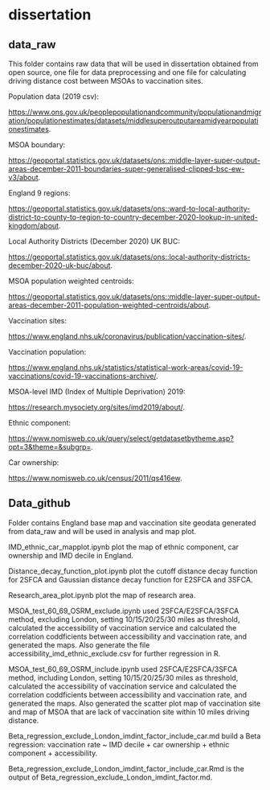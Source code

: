 # dissertation
## data_raw
This folder contains raw data that will be used in dissertation obtained from open source, one file for data preprocessing and one file for calculating driving distance cost between MSOAs to vaccination sites.

Population data (2019 csv):

https://www.ons.gov.uk/peoplepopulationandcommunity/populationandmigration/populationestimates/datasets/middlesuperoutputareamidyearpopulationestimates.

MSOA boundary:

https://geoportal.statistics.gov.uk/datasets/ons::middle-layer-super-output-areas-december-2011-boundaries-super-generalised-clipped-bsc-ew-v3/about.

England 9 regions:

https://geoportal.statistics.gov.uk/datasets/ons::ward-to-local-authority-district-to-county-to-region-to-country-december-2020-lookup-in-united-kingdom/about.

Local Authority Districts (December 2020) UK BUC:

https://geoportal.statistics.gov.uk/datasets/ons::local-authority-districts-december-2020-uk-buc/about.

MSOA population weighted centroids:

https://geoportal.statistics.gov.uk/datasets/ons::middle-layer-super-output-areas-december-2011-population-weighted-centroids/about.

Vaccination sites:

https://www.england.nhs.uk/coronavirus/publication/vaccination-sites/.

Vaccination population:

https://www.england.nhs.uk/statistics/statistical-work-areas/covid-19-vaccinations/covid-19-vaccinations-archive/.

MSOA-level IMD (Index of Multiple Deprivation) 2019:

https://research.mysociety.org/sites/imd2019/about/.

Ethnic component:

https://www.nomisweb.co.uk/query/select/getdatasetbytheme.asp?opt=3&theme=&subgrp=.

Car ownership:

https://www.nomisweb.co.uk/census/2011/qs416ew.

## Data_github
Folder contains England base map and vaccination site geodata generated from data_raw and will be used in analysis and map plot. 

IMD_ethnic_car_mapplot.ipynb plot the map of ethnic component, car ownership and IMD decile in England.

Distance_decay_function_plot.ipynb plot the cutoff distance decay function for 2SFCA and Gaussian distance decay function for E2SFCA and 3SFCA.

Research_area_plot.ipynb plot the map of research area.

MSOA_test_60_69_OSRM_exclude.ipynb used 2SFCA/E2SFCA/3SFCA method, excluding London, setting 10/15/20/25/30 miles as threshold, calculated the accessibility of vaccination service and calculated the correlation coddficients between accessibility and vaccination rate, and generated the maps. Also generate the file accessibility_imd_ethnic_exclude.csv for further regression in R.

MSOA_test_60_69_OSRM_include.ipynb used 2SFCA/E2SFCA/3SFCA method, including London, setting 10/15/20/25/30 miles as threshold, calculated the accessibility of vaccination service and calculated the correlation coddficients between accessibility and vaccination rate, and generated the maps. Also generated the scatter plot map of vaccination site and map of MSOA that are lack of vaccination site within 10 miles driving distance.

Beta_regression_exclude_London_imdint_factor_include_car.md build a Beta regression: vaccination rate ~ IMD decile + car ownership + ethnic component + accessibility.

Beta_regression_exclude_London_imdint_factor_include_car.Rmd is the output of Beta_regression_exclude_London_imdint_factor.md.
